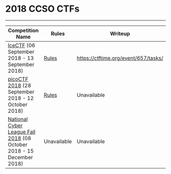 # 2018 CCSO CTFs
-------

|Competition Name|Rules|Writeup|
|---|---|---|
|[IceCTF](https://icec.tf/) (06 September 2018 - 13 September 2018)|[Rules](https://icec.tf/about)|https://ctftime.org/event/657/tasks/|
|[picoCTF 2018](https://picoctf.com/) (28 September 2018 - 12 October 2018) | [Rules](https://picoctf.com/rules)|Unavailable|
|[National Cyber League Fall 2018](https://www.nationalcyberleague.org/fall-season) (08 October 2018 - 15 December 2018)|Unavailable|Unavailable|
